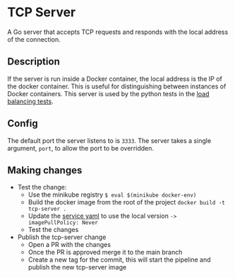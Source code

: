 # TCP Server

A Go server that accepts TCP requests and responds with the local address of the connection.

## Description

If the server is run inside a Docker container, the local address is the IP of the docker container. This is useful
for distinguishing between instances of Docker containers. This server is used by the python tests in the
[load balancing tests](../suite/test_transport_server_tcp_load_balance.py).

## Config

The default port the server listens to is `3333`. The server takes a single argument, `port`, to allow the port to be
overridden.

## Making changes

- Test the change:
  - Use the minikube registry ```$ eval $(minikube docker-env)```
  - Build the docker image from the root of the project ```docker build -t tcp-server .```
  - Update the [service yaml](https://github.com/nginxinc/kubernetes-ingress/blob/main/tests/data/transport-server-tcp-load-balance/standard/service_deployment.yaml)
  to use the local version ```-> imagePullPolicy: Never```
  - Test the changes
- Publish the tcp-server change
  - Open a PR with the changes
  - Once the PR is approved merge it to the main branch
  - Create a new tag for the commit, this will start the pipeline and publish the new tcp-server image
